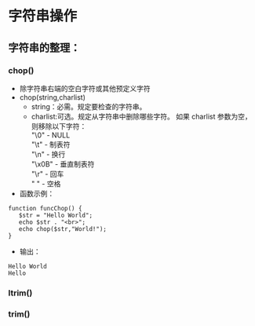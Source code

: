 # 字符串操作

## 字符串的整理：
### chop()
 + 除字符串右端的空白字符或其他预定义字符
 + chop(string,charlist)
   - string：必需。规定要检查的字符串。
   - charlist:可选。规定从字符串中删除哪些字符。
            如果 charlist 参数为空，则移除以下字符：<br/>
            "\0" - NULL<br/>
            "\t" - 制表符<br/>
            "\n" - 换行<br/>
            "\x0B" - 垂直制表符<br/>
            "\r" - 回车<br/>
            " " - 空格
+ 函数示例：
 
 ```
 function funcChop() {
 	$str = "Hello World";
 	echo $str . "<br>";
 	echo chop($str,"World!");
 }
 ```
 + 输出：
 
 ```
 Hello World
 Hello
 ```
    
              
                
### ltrim()
###  trim()